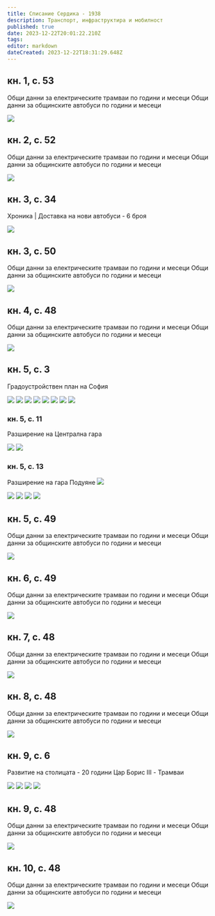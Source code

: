 ```yaml
---
title: Списание Сердика - 1938
description: Транспорт, инфраструктира и мобилност
published: true
date: 2023-12-22T20:01:22.210Z
tags: 
editor: markdown
dateCreated: 2023-12-22T18:31:29.648Z
---
```


## кн. 1, с. 53
Общи данни за електрическите трамваи по години и месеци
Общи данни за общинските автобуси по години и месеци


<img src="https://drive.google.com/uc?id=1QRHbAvPbHlNDArQZcqTUxFTBODi-b0a2">

## кн. 2, с. 52
Общи данни за електрическите трамваи по години и месеци
Общи данни за общинските автобуси по години и месеци

<img src="https://drive.google.com/uc?id=15KBhsdKQL2bn53ASurXCRG5_GTKr7_Nj">

## кн. 3, с. 34
Хроника | Доставка на нови автобуси - 6 броя

<img src="https://drive.google.com/uc?id=1ZWUp_EgcHJ8675jgQ5MMRaYgXqLt8n1Z">

## кн. 3, с. 50
Общи данни за електрическите трамваи по години и месеци
Общи данни за общинските автобуси по години и месеци


<img src="https://drive.google.com/uc?id=1FC2LXqTgbgAI2mD9BCCk69Ajq5-gh24K">

## кн. 4, с. 48
Общи данни за електрическите трамваи по години и месеци
Общи данни за общинските автобуси по години и месеци

<img src="https://drive.google.com/uc?id=1w887U8xToC5Z5gDTC7lYtyhluZGfYNkL">

## кн. 5, с. 3
Градоустройствен план на София

<img src="https://drive.google.com/uc?id=1FHssxmhpv8FBJF9RLTBygSEfcNdss6xn">
<img src="https://drive.google.com/uc?id=1OQNGnLdnYckKuncnNJ1k80DHNCE02-YH">
<img src="https://drive.google.com/uc?id=1iipyuR7rjArrMgO3iGF9V5tYMpypwgCQ">
<img src="https://drive.google.com/uc?id=14jHarK9Gqn4rErTb00fNob176f_COA9G">
<img src="https://drive.google.com/uc?id=1_AlmlfqKkXnTq3EKkjvpab8yUcHSZt1H">
<img src="https://drive.google.com/uc?id=1RMh2VWjfZ3j0ciR7twBa-ZRrG0qX1iM-">
<img src="https://drive.google.com/uc?id=1vWFEprgJ1pRf0FMh7r77kfvxRMh6Ji01">
<img src="https://drive.google.com/uc?id=1DLlri3jpo2YvL1owtzSB6_B0H0f_gcJ4">

### кн. 5, с. 11
Разширение на Централна гара

<img src="https://drive.google.com/uc?id=1lOWu1Q9n9FthbsRY0PuaAYVcoLfSI70x">
<img src="https://drive.google.com/uc?id=1DLlri3jpo2YvL1owtzSB6_B0H0f_gcJ4">

### кн. 5, с. 13
Разширение на гара Подуяне
<img src="https://drive.google.com/uc?id=1MQSmEb3YmHEo5pztz_2MOyX1iu_ucP8o">

<img src="https://drive.google.com/uc?id=1fNZ7jsjgnZscBdYUrrjPmyxE1z7Qwntb">
<img src="https://drive.google.com/uc?id=1aQZIwC0Z8mct1TbBthzDuHwe5i8HVrD7">
<img src="https://drive.google.com/uc?id=105o_NDXVQHTWD3a4AOmtkXo4ZRI62mH9">
<img src="https://drive.google.com/uc?id=1ZiBNP_ghHjKzf3fbHgtM8OIrh96SSWN3">

## кн. 5, с. 49
Общи данни за електрическите трамваи по години и месеци
Общи данни за общинските автобуси по години и месеци

<img src="https://drive.google.com/uc?id=1UpJNAKCjhgfzPwCSPPcRZxGHANGfE-wy">

## кн. 6, с. 49
Общи данни за електрическите трамваи по години и месеци
Общи данни за общинските автобуси по години и месеци


<img src="https://drive.google.com/uc?id=1WDuKF9o11YcK5cLjMi934AFC7KIK7uKd">

## кн. 7, с. 48
Общи данни за електрическите трамваи по години и месеци
Общи данни за общинските автобуси по години и месеци


<img src="https://drive.google.com/uc?id=11aCr_4F8gwUnuZrm8tQXy23CA8s1BefK">

## кн. 8, с. 48
Общи данни за електрическите трамваи по години и месеци
Общи данни за общинските автобуси по години и месеци


<img src="https://drive.google.com/uc?id=1m2cqT2rjjpIbGH9ht2WOuyPHv83IEENA">

## кн. 9, с. 6
Развитие на столицата - 20 години Цар Борис III - Трамваи

<img src="https://drive.google.com/uc?id=1cEE2-vgp6Mo7XPI1yxFkuL2onFxbPCtl">
<img src="https://drive.google.com/uc?id=1BtF4h_XYYaZwqTVggSntAPOQWXVCJ1q4">
<img src="https://drive.google.com/uc?id=1fS-qf5_xGSYSNg0_gFzVhESilFoi0czf">
<img src="https://drive.google.com/uc?id=1zBVoYCAsrlCkafrLB2ykTdiaFVPebmK8">

## кн. 9, с. 48
Общи данни за електрическите трамваи по години и месеци
Общи данни за общинските автобуси по години и месеци


<img src="https://drive.google.com/uc?id=1R0UBkLulp96t3x8sUmrqfPsPabgnCMZH">

## кн. 10, с. 48
Общи данни за електрическите трамваи по години и месеци
Общи данни за общинските автобуси по години и месеци


<img src="https://drive.google.com/uc?id=1eiikHXAmyBRfCvdF7JlqGa34H_LlFEo0">